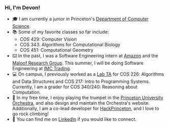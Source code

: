 ### Hi, I'm Devon!

- 🎓 I am currently a junior in Princeton's [Department of Computer Science](https://www.cs.princeton.edu/).
- 📚 Some of my favorite classes so far include:
  - COS 429: Computer Vision
  - COS 343: Algorithms for Computational Biology
  - COS 451: Computational Geometry
- ⌨️ In the past, I was a Software Engineering intern at [Amazon](https://www.amazon.jobs/en/) and the [Maloof Research Group](https://maloof.princeton.edu/).
    This summer, I will be doing Software Engineering at [IMC Trading](https://www.imc.com/us/).
- 💻 On campus, I previously worked as a [Lab TA](https://labta.cs.princeton.edu/) for COS 226: Algorithms and Data Structures and COS 217:
    Intro to Programming Systems. Currently, I am a grader for COS 340/240: Reasoning about Computation.
- 🎺 In my free time, I enjoy playing the trumpet in the [Princeton University Orchestra](https://orchestra.princeton.edu/), and also design and maintain the 
    Orchestra's website. Additionally, I am a co-lead developer for [HackPrinceton](https://www.hackprinceton.com/), and I love to go rock climbing!
- 🤝 You can find me on [LinkedIn](https://www.linkedin.com/in/devonulrich/) if you would like to connect.

<!--
**devonulrich/devonulrich** is a ✨ _special_ ✨ repository because its `README.md` (this file) appears on your GitHub profile.

Here are some ideas to get you started:

- 🔭 I’m currently working on ...
- 🌱 I’m currently learning ...
- 👯 I’m looking to collaborate on ...
- 🤔 I’m looking for help with ...
- 💬 Ask me about ...
- 📫 How to reach me: ...
- 😄 Pronouns: ...
- ⚡ Fun fact: ...
-->
